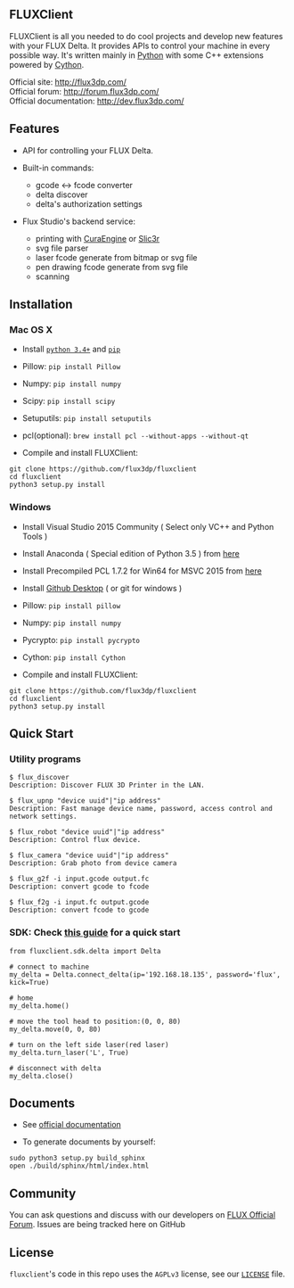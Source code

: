 ## FLUXClient

FLUXClient is all you needed to do cool projects and develop new features with your FLUX Delta. It provides APIs to control your machine in every possible way. It's written mainly in [Python](python.org) with some C++ extensions powered by [Cython](http://cython.org/). 

Official site: http://flux3dp.com/  
Official forum: http://forum.flux3dp.com/  
Official documentation: http://dev.flux3dp.com/  

## Features

* API for controlling your FLUX Delta.
* Built-in commands:
  * gcode <-> fcode converter
  * delta discover
  * delta's authorization settings

* Flux Studio's backend service:
  * printing with [CuraEngine](https://github.com/daid/Cura) or [Slic3r](https://github.com/alexrj/Slic3r)
  * svg file parser
  * laser fcode generate from bitmap or svg file
  * pen drawing fcode generate from svg file
  * scanning

## Installation

### Mac OS X
* Install [`python 3.4+`](https://python.org) and [`pip`](https://pypi.python.org/pypi/pip)  
* Pillow: `pip install Pillow`
* Numpy: `pip install numpy`
* Scipy: `pip install scipy`
* Setuputils: `pip install setuputils`
* pcl(optional): `brew install pcl --without-apps --without-qt`

* Compile and install FLUXClient:
```
git clone https://github.com/flux3dp/fluxclient  
cd fluxclient
python3 setup.py install
```

### Windows
* Install Visual Studio 2015 Community ( Select only VC++ and Python Tools )
* Install Anaconda ( Special edition of Python 3.5 ) from [here](https://www.continuum.io/downloads)
* Install Precompiled PCL 1.7.2 for Win64 for MSVC 2015 from
[here](http://unanancyowen.com/?p=712)
* Install [Github Desktop](https://desktop.github.com/) ( or git for windows )
* Pillow: `pip install pillow`
* Numpy: `pip install numpy`
* Pycrypto: `pip install pycrypto`
* Cython: `pip install Cython`

* Compile and install FLUXClient:
```
git clone https://github.com/flux3dp/fluxclient  
cd fluxclient
python3 setup.py install
```

## Quick Start
### Utility programs
```
$ flux_discover
Description: Discover FLUX 3D Printer in the LAN.

$ flux_upnp "device uuid"|"ip address"
Description: Fast manage device name, password, access control and network settings.

$ flux_robot "device uuid"|"ip address"
Description: Control flux device.

$ flux_camera "device uuid"|"ip address"
Description: Grab photo from device camera

$ flux_g2f -i input.gcode output.fc
Description: convert gcode to fcode

$ flux_f2g -i input.fc output.gcode
Description: convert fcode to gcode
```

### SDK: Check [this guide](http://dev.flux3dp.com/tutorials/a_quick_start.html) for a quick start
```
from fluxclient.sdk.delta import Delta 

# connect to machine
my_delta = Delta.connect_delta(ip='192.168.18.135', password='flux', kick=True)

# home
my_delta.home()

# move the tool head to position:(0, 0, 80)
my_delta.move(0, 0, 80)

# turn on the left side laser(red laser)
my_delta.turn_laser('L', True)

# disconnect with delta
my_delta.close()
```

## Documents

* See [official documentation](http://dev.flux3dp.com/API/Documentation.html)

* To generate documents by yourself:

`sudo python3 setup.py build_sphinx`  
`open ./build/sphinx/html/index.html`

## Community
You can ask questions and discuss with our developers on [FLUX Official Forum](http://forum.flux3dp.com/).
Issues are being tracked here on GitHub  

## License

`fluxclient`'s code in this repo uses the `AGPLv3` license, see our [`LICENSE`](https://github.com/flux3dp/fluxclient/blob/master/LICENSE) file. 
